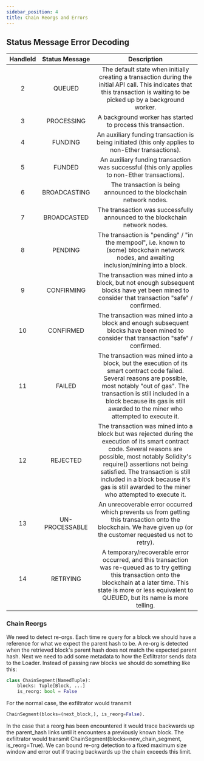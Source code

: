 ```yaml
---
sidebar_position: 4
title: Chain Reorgs and Errors
---
```


## Status Message Error Decoding

| **HandleId** | **Status Message** | **Description** |
| :-: | :-: | :-: |
| 2 | QUEUED | The default state when initially creating a transaction during the initial API call\. This indicates that this transaction is waiting to be picked up by a background worker\. |
| 3 | PROCESSING | A background worker has started to process this transaction\. |
| 4 | FUNDING | An auxiliary funding transaction is being initiated \(this only applies to non\-Ether transactions\)\. |
| 5 | FUNDED | An auxiliary funding transaction was successful \(this only applies to non\-Ether transactions\)\. |
| 6 | BROADCASTING | The transaction is being announced to the blockchain network nodes\. |
| 7 | BROADCASTED | The transaction was successfully announced to the blockchain network nodes\. |
| 8 | PENDING | The transaction is "pending" / "in the mempool", i\.e\. known to \(some\) blockchain network nodes, and awaiting inclusion/mining into a block\. |
| 9 | CONFIRMING | The transaction was mined into a block, but not enough subsequent blocks have yet been mined to consider that transaction "safe" / confirmed\. |
| 10 | CONFIRMED | The transaction was mined into a block and enough subsequent blocks have been mined to consider that transaction "safe" / confirmed\. |
| 11 | FAILED | The transaction was mined into a block, but the execution of its smart contract code failed\. Several reasons are possible, most notably "out of gas"\. The transaction is still included in a block because its gas is still awarded to the miner who attempted to execute it\. |
| 12 | REJECTED | The transaction was mined into a block but was rejected during the execution of its smart contract code\. Several reasons are possible, most notably Solidity's require\(\) assertions not being satisfied\. The transaction is still included in a block because it's gas is still awarded to the miner who attempted to execute it\. |
| 13 | UN-PROCESSABLE | An unrecoverable error occurred which prevents us from getting this transaction onto the blockchain\. We have given up \(or the customer requested us not to retry\)\. |
| 14 | RETRYING | A temporary/recoverable error occurred, and this transaction was re\-queued as to try getting this transaction onto the blockchain at a later time\. This state is more or less equivalent to QUEUED, but its name is more telling\. |

### Chain Reorgs

We need to detect re-orgs. Each time re query for a block we should have a reference for what we expect the parent hash to be. A re-org is detected when the retrieved block's parent hash does not match the expected parent hash. Next we need to add some metadata to how the Exfiltrator sends data to the Loader. Instead of passing raw blocks we should do something like this:

```python
class ChainSegment(NamedTuple):
    blocks: Tuple[Block, ...]
    is_reorg: bool = False

```

For the normal case, the exfiltrator would transmit

```python
ChainSegment(blocks=(next_block,), is_reorg=False).
```

In the case that a reorg has been encountered it would trace backwards up the parent_hash links until it encounters a previously known block. The exfiltrator would transmit ChainSegment(blocks=new_chain_segment, is_reorg=True). We can bound re-org detection to a fixed maximum size window and error out if tracing backwards up the chain exceeds this limit.

